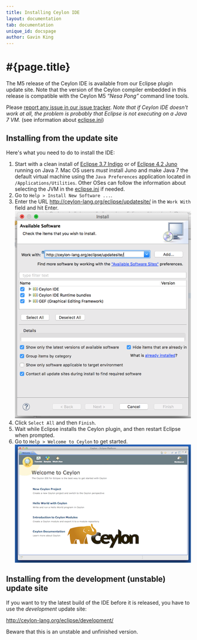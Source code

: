 ```yaml
---
title: Installing Ceylon IDE
layout: documentation
tab: documentation
unique_id: docspage
author: Gavin King
---
```

# #{page.title}

The M5 release of the Ceylon IDE is available from our Eclipse plugin 
update site. Note that the version of the Ceylon compiler embedded in 
this release is compatible with the Ceylon M5 _&ldquo;Nesa Pong&rdquo;_ 
command line tools.

Please [report any issue in our issue tracker][issues]. _Note that if
Ceylon IDE doesn't work at all, the problem is probably that Eclipse
is not executing on a Java 7 VM._ (see information about [eclipse.ini][eclipseini])

## Installing from the update site

Here's what you need to do to install the IDE:

1.  Start with a clean install of [Eclipse 3.7 Indigo][eclipse] or 
    of [Eclipse 4.2 Juno][juno] running on Java 7. Mac OS users 
    _must_ install Juno and make Java 7 the default virtual machine 
    using the `Java Preferences` application located in 
    `/Applications/Utilities`. Other OSes can follow the information
    about selecting the JVM in the [eclipse.ini][eclipseini] if needed.
2.  Go to `Help > Install New Software ...`.
3.  Enter the URL <http://ceylon-lang.org/eclipse/updatesite/>
    in the `Work With` field and hit Enter.<br/>
    ![eclipseupdatesite](/images/eclipseupdatesite.png "Update Site")
4.  Click `Select All` and then `Finish`.
5.  Wait while Eclipse installs the Ceylon plugin, and then restart 
    Eclipse when prompted.
6.  Go to `Help > Welcome to Ceylon` to get started.<br/>
    ![welcomepage](/images/screenshots/intro.png "Welcome Page")

[eclipse]: http://www.eclipse.org/downloads/
[juno]: http://eclipse.org/juno
[issues]: https://github.com/ceylon/ceylon-ide-eclipse/issues
[eclipseini]: http://wiki.eclipse.org/Eclipse.ini

## Installing from the development (unstable) update site

If you want to try the latest build of the IDE before it is released, you
have to use the _development_ update site:

<http://ceylon-lang.org/eclipse/development/>

Beware that this is an unstable and unfinished version.
